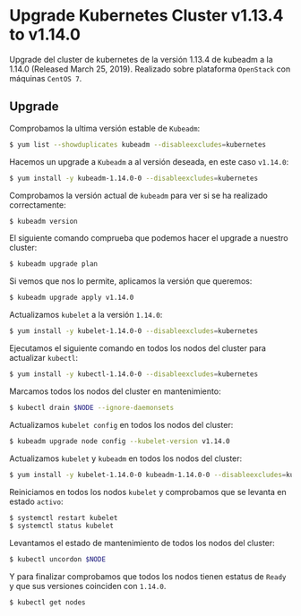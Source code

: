 # Upgrade Kubernetes Cluster v1.13.4 to v1.14.0

Upgrade del cluster de kubernetes de la versión 1.13.4 de kubeadm a la 1.14.0 (Released March 25, 2019).
Realizado sobre plataforma `OpenStack` con máquinas `CentOS 7`.

## Upgrade

Comprobamos la ultima versión estable de `Kubeadm`:
```sh
$ yum list --showduplicates kubeadm --disableexcludes=kubernetes
```

Hacemos un upgrade a `Kubeadm` a al versión deseada, en este caso `v1.14.0`:
```sh
$ yum install -y kubeadm-1.14.0-0 --disableexcludes=kubernetes
```

Comprobamos la versión actual de `kubeadm` para ver si se ha realizado correctamente:
```sh
$ kubeadm version
```

El siguiente comando comprueba que podemos hacer el upgrade a nuestro cluster:
```sh
$ kubeadm upgrade plan
```

Si vemos que nos lo permite, aplicamos la versión que queremos:
```sh
$ kubeadm upgrade apply v1.14.0
```

Actualizamos `kubelet` a la versión `1.14.0`:
```sh
$ yum install -y kubelet-1.14.0-0 --disableexcludes=kubernetes
```

Ejecutamos el siguiente comando en todos los nodos del cluster para actualizar `kubectl`:
```sh
$ yum install -y kubectl-1.14.0-0 --disableexcludes=kubernetes
```

Marcamos todos los nodos del cluster en mantenimiento:
```sh
$ kubectl drain $NODE --ignore-daemonsets
```

Actualizamos `kubelet config` en todos los nodos del cluster:
```sh
$ kubeadm upgrade node config --kubelet-version v1.14.0
```

Actualizamos `kubelet` y `kubeadm` en todos los nodos del cluster:
```sh
$ yum install -y kubelet-1.14.0-0 kubeadm-1.14.0-0 --disableexcludes=kubernetes
```

Reiniciamos en todos los nodos `kubelet` y comprobamos que se levanta en estado `activo`:
```sh
$ systemctl restart kubelet
$ systemctl status kubelet
```

Levantamos el estado de mantenimiento de todos los nodos del cluster:
```sh
$ kubectl uncordon $NODE
```

Y para finalizar comprobamos que todos los nodos tienen estatus de `Ready` y que sus versiones coinciden con `1.14.0`.
```sh
$ kubectl get nodes
```